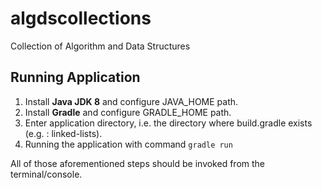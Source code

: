 # algdscollections
Collection of Algorithm and Data Structures

## Running Application ##

1. Install **Java JDK 8** and configure JAVA_HOME path.
1. Install **Gradle** and configure GRADLE_HOME path.
1. Enter application directory, i.e. the directory where build.gradle exists (e.g. : linked-lists). 
1. Running the application with command `gradle run` 

All of those aforementioned steps should be invoked from the terminal/console.
